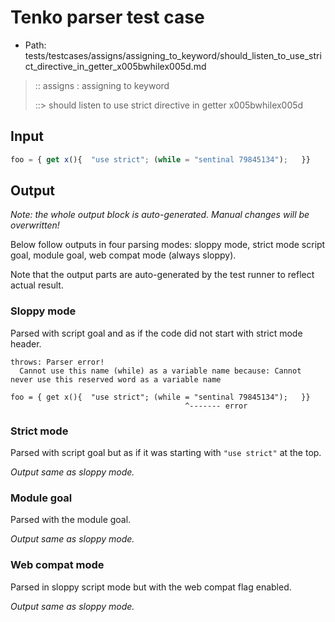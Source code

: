 # Tenko parser test case

- Path: tests/testcases/assigns/assigning_to_keyword/should_listen_to_use_strict_directive_in_getter_x005bwhilex005d.md

> :: assigns : assigning to keyword
>
> ::> should listen to use strict directive in getter x005bwhilex005d

## Input

`````js
foo = { get x(){  "use strict"; (while = "sentinal 79845134");   }}
`````

## Output

_Note: the whole output block is auto-generated. Manual changes will be overwritten!_

Below follow outputs in four parsing modes: sloppy mode, strict mode script goal, module goal, web compat mode (always sloppy).

Note that the output parts are auto-generated by the test runner to reflect actual result.

### Sloppy mode

Parsed with script goal and as if the code did not start with strict mode header.

`````
throws: Parser error!
  Cannot use this name (while) as a variable name because: Cannot never use this reserved word as a variable name

foo = { get x(){  "use strict"; (while = "sentinal 79845134");   }}
                                       ^------- error
`````

### Strict mode

Parsed with script goal but as if it was starting with `"use strict"` at the top.

_Output same as sloppy mode._

### Module goal

Parsed with the module goal.

_Output same as sloppy mode._

### Web compat mode

Parsed in sloppy script mode but with the web compat flag enabled.

_Output same as sloppy mode._
